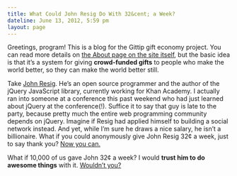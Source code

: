 ```yaml
---
title: What Could John Resig Do With 32&cent; a Week?
dateline: June 13, 2012, 5:59 pm
layout: page
---
```


<p>Greetings, program! This is a blog for the Gittip gift economy project. You
can read more details on <a href="https://www.gittip.com/about/">the About page
on the site itself</a>, but the basic idea is that it&#8217;s a system for
giving <strong>crowd-funded gifts</strong> to people who make the world better,
so they can make the world better still.</p>

<p>Take <a href="http://ejohn.org/">John Resig</a>. He&#8217;s an open source
programmer and the author of the jQuery JavaScript library, currently working
for Khan Academy. I actually ran into someone at a conference this past weekend
who had just learned about jQuery at the conference(!). Suffice it to say that
guy is late to the party, because pretty much the entire web programming
community depends on jQuery. Imagine if Resig had applied himself to building a
social network instead. And yet, while I&#8217;m sure he draws a nice salary,
he isn&#8217;t a billionaire. What if you could anonymously give John Resig
32¢ a week, just to say thank you? <a
href="https://www.gittip.com/on/github/jeresig/">Now you can.</a></p>

<p>What if 10,000 of us gave John 32¢ a week? I would <strong>trust him to do
awesome things</strong> with it. <a
href="https://www.gittip.com/on/github/jeresig/">Wouldn&#8217;t you?</a></p>
